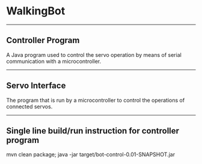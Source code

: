 # WalkingBot

------------------
Controller Program
------------------
A Java program used to control the servo operation by means of serial communication with a microcontroller.  

---------------
Servo Interface
---------------
The program that is run by a microcontroller to control the operations of connected servos.  

--------------------------------------------------------
Single line build/run instruction for controller program
--------------------------------------------------------
mvn clean package; java -jar target/bot-control-0.01-SNAPSHOT.jar
